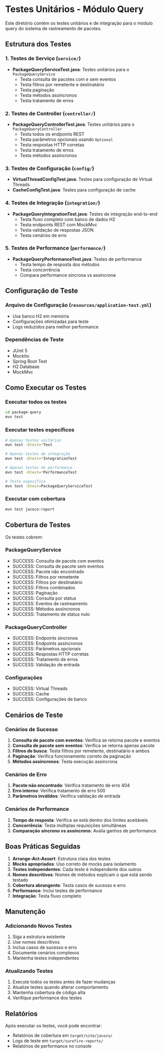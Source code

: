 # Testes Unitários - Módulo Query

Este diretório contém os testes unitários e de integração para o módulo query do sistema de rastreamento de pacotes.

## Estrutura dos Testes

### 1. Testes de Serviço (`service/`)
- **PackageQueryServiceTest.java**: Testes unitários para o `PackageQueryService`
  - Testa consulta de pacotes com e sem eventos
  - Testa filtros por remetente e destinatário
  - Testa paginação
  - Testa métodos assíncronos
  - Testa tratamento de erros

### 2. Testes de Controller (`controller/`)
- **PackageQueryControllerTest.java**: Testes unitários para o `PackageQueryController`
  - Testa todos os endpoints REST
  - Testa parâmetros opcionais usando `Optional`
  - Testa respostas HTTP corretas
  - Testa tratamento de erros
  - Testa métodos assíncronos

### 3. Testes de Configuração (`config/`)
- **VirtualThreadConfigTest.java**: Testes para configuração de Virtual Threads
- **CacheConfigTest.java**: Testes para configuração de cache

### 4. Testes de Integração (`integration/`)
- **PackageQueryIntegrationTest.java**: Testes de integração end-to-end
  - Testa fluxo completo com banco de dados H2
  - Testa endpoints REST com MockMvc
  - Testa validação de respostas JSON
  - Testa cenários de erro

### 5. Testes de Performance (`performance/`)
- **PackageQueryPerformanceTest.java**: Testes de performance
  - Testa tempo de resposta dos métodos
  - Testa concorrência
  - Compara performance síncrona vs assíncrona

## Configuração de Teste

### Arquivo de Configuração (`resources/application-test.yml`)
- Usa banco H2 em memória
- Configurações otimizadas para teste
- Logs reduzidos para melhor performance

### Dependências de Teste
- JUnit 5
- Mockito
- Spring Boot Test
- H2 Database
- MockMvc

## Como Executar os Testes

### Executar todos os testes
```bash
cd package-query
mvn test
```

### Executar testes específicos
```bash
# Apenas testes unitários
mvn test -Dtest=*Test

# Apenas testes de integração
mvn test -Dtest=*IntegrationTest

# Apenas testes de performance
mvn test -Dtest=*PerformanceTest

# Teste específico
mvn test -Dtest=PackageQueryServiceTest
```

### Executar com cobertura
```bash
mvn test jacoco:report
```

## Cobertura de Testes

Os testes cobrem:

### PackageQueryService
- SUCCESS: Consulta de pacote com eventos
- SUCCESS: Consulta de pacote sem eventos
- SUCCESS: Pacote não encontrado
- SUCCESS: Filtros por remetente
- SUCCESS: Filtros por destinatário
- SUCCESS: Filtros combinados
- SUCCESS: Paginação
- SUCCESS: Consulta por status
- SUCCESS: Eventos de rastreamento
- SUCCESS: Métodos assíncronos
- SUCCESS: Tratamento de status nulo

### PackageQueryController
- SUCCESS: Endpoints síncronos
- SUCCESS: Endpoints assíncronos
- SUCCESS: Parâmetros opcionais
- SUCCESS: Respostas HTTP corretas
- SUCCESS: Tratamento de erros
- SUCCESS: Validação de entrada

### Configurações
- SUCCESS: Virtual Threads
- SUCCESS: Cache
- SUCCESS: Configurações de banco

## Cenários de Teste

### Cenários de Sucesso
1. **Consulta de pacote com eventos**: Verifica se retorna pacote e eventos
2. **Consulta de pacote sem eventos**: Verifica se retorna apenas pacote
3. **Filtros de busca**: Testa filtros por remetente, destinatário e ambos
4. **Paginação**: Verifica funcionamento correto da paginação
5. **Métodos assíncronos**: Testa execução assíncrona

### Cenários de Erro
1. **Pacote não encontrado**: Verifica tratamento de erro 404
2. **Erro interno**: Verifica tratamento de erro 500
3. **Parâmetros inválidos**: Verifica validação de entrada

### Cenários de Performance
1. **Tempo de resposta**: Verifica se está dentro dos limites aceitáveis
2. **Concorrência**: Testa múltiplas requisições simultâneas
3. **Comparação síncrono vs assíncrono**: Avalia ganhos de performance

## Boas Práticas Seguidas

1. **Arrange-Act-Assert**: Estrutura clara dos testes
2. **Mocks apropriados**: Uso correto de mocks para isolamento
3. **Testes independentes**: Cada teste é independente dos outros
4. **Nomes descritivos**: Nomes de métodos explicam o que está sendo testado
5. **Cobertura abrangente**: Testa casos de sucesso e erro
6. **Performance**: Inclui testes de performance
7. **Integração**: Testa fluxo completo

## Manutenção

### Adicionando Novos Testes
1. Siga a estrutura existente
2. Use nomes descritivos
3. Inclua casos de sucesso e erro
4. Documente cenários complexos
5. Mantenha testes independentes

### Atualizando Testes
1. Execute todos os testes antes de fazer mudanças
2. Atualize testes quando alterar comportamento
3. Mantenha cobertura de código alta
4. Verifique performance dos testes

## Relatórios

Após executar os testes, você pode encontrar:
- Relatórios de cobertura em `target/site/jacoco/`
- Logs de teste em `target/surefire-reports/`
- Relatórios de performance no console
